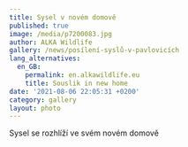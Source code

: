```yaml
---
title: Sysel v novém domově
published: true
image: /media/p7200083.jpg
author: ALKA Wildlife
gallery: /news/posílení-syslů-v-pavlovicích
lang_alternatives:
  en_GB:
    permalink: en.alkawildlife.eu
    title: Souslik in new home
date: '2021-08-06 22:05:31 +0200'
category: gallery
layout: photo
---
```

Sysel se rozhlíží ve svém novém domově
